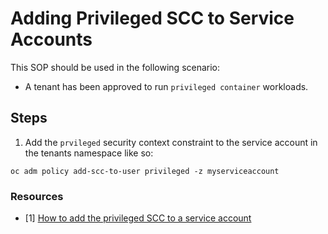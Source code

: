 # Adding Privileged SCC to Service Accounts
This SOP should be used in the following scenario:

- A tenant has been approved to run `privileged container` workloads.


## Steps

1. Add the `prvileged` security context constraint to the service account in the tenants namespace like so:

```
oc adm policy add-scc-to-user privileged -z myserviceaccount
```



### Resources

- [1] [How to add the privileged SCC to a service account](https://docs.openshift.com/container-platform/4.5/cli_reference/openshift_cli/administrator-cli-commands.html#policy)
